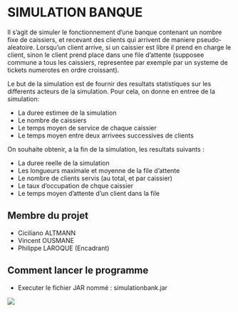 # SIMULATION BANQUE

Il s’agit de simuler le fonctionnement d’une banque contenant un nombre fixe de caissiers, et
recevant des clients qui arrivent de maniere pseudo-aleatoire. Lorsqu’un client arrive, si un caissier est libre il prend en charge le client, sinon le client prend place dans une file d’attente (supposee commune a tous les caissiers, representee par exemple par un systeme de tickets numerotes en ordre croissant).

Le but de la simulation est de fournir des resultats statistiques sur les differents acteurs de la simulation. Pour cela, on donne en entree de la simulation:

- La duree estimee de la simulation
- Le nombre de caissiers
- Le temps moyen de service de chaque caissier
- Le temps moyen entre deux arrivees successives de clients

On souhaite obtenir, a la fin de la simulation, les resultats suivants :

- La duree reelle de la simulation
- Les longueurs maximale et moyenne de la file d’attente
- Le nombre de clients servis (au total, et par caissier)
- Le taux d’occupation de chque caissier
- Le temps moyen d’attente d’un client dans la file

## Membre du projet

- Ciciliano ALTMANN
- Vincent OUSMANE
- Philippe LAROQUE (Encadrant)

## Comment lancer le programme

- Executer le fichier JAR nommé : simulationbank.jar

<img src="./screechot.png">
